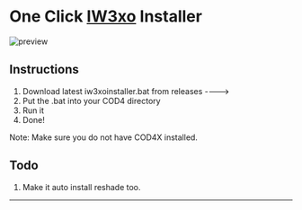 # One Click [IW3xo](https://github.com/xoxor4d/iw3xo-dev) Installer

![preview](https://raw.githubusercontent.com/kruumy/ffmpeg-youtube-dl-installer/main/preview.png)

## Instructions
1. Download latest iw3xoinstaller.bat from releases ---->
2. Put the .bat into your COD4 directory
3. Run it
4. Done!

Note: Make sure you do not have COD4X installed.

## Todo
1. Make it auto install reshade too.
***

